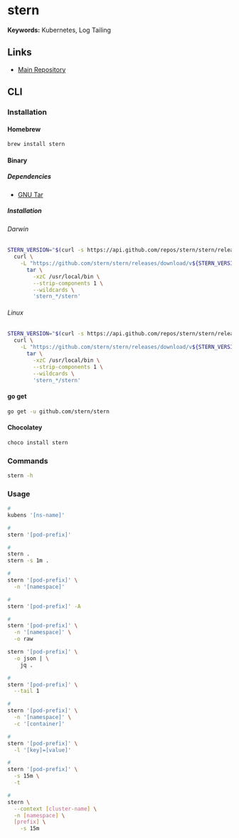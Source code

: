 # stern

**Keywords:** Kubernetes, Log Tailing

## Links

- [Main Repository](https://github.com/stern/stern)

## CLI

### Installation

#### Homebrew

```sh
brew install stern
```

#### Binary

##### Dependencies

- [GNU Tar](/gnu/tar.md)

##### Installation

###### Darwin

```sh
STERN_VERSION="$(curl -s https://api.github.com/repos/stern/stern/releases/latest | grep tag_name | cut -d '"' -f 4 | tr -d 'v')"; \
  curl \
    -L "https://github.com/stern/stern/releases/download/v${STERN_VERSION}/stern_${STERN_VERSION}_darwin_amd64.tar.gz" | \
      tar \
        -xzC /usr/local/bin \
        --strip-components 1 \
        --wildcards \
        'stern_*/stern'
```

###### Linux

```sh
STERN_VERSION="$(curl -s https://api.github.com/repos/stern/stern/releases/latest | grep tag_name | cut -d '"' -f 4 | tr -d 'v')"; \
  curl \
    -L "https://github.com/stern/stern/releases/download/v${STERN_VERSION}/stern_${STERN_VERSION}_linux_amd64.tar.gz" | \
      tar \
        -xzC /usr/local/bin \
        --strip-components 1 \
        --wildcards \
        'stern_*/stern'
```

#### go get

```sh
go get -u github.com/stern/stern
```

#### Chocolatey

```sh
choco install stern
```

### Commands

```sh
stern -h
```

### Usage

```sh
#
kubens '[ns-name]'

#
stern '[pod-prefix]'

#
stern .
stern -s 1m .

#
stern '[pod-prefix]' \
  -n '[namespace]'

#
stern '[pod-prefix]' -A

#
stern '[pod-prefix]' \
  -n '[namespace]' \
  -o raw

stern '[pod-prefix]' \
  -o json | \
    jq .

#
stern '[pod-prefix]' \
  --tail 1

#
stern '[pod-prefix]' \
  -n '[namespace]' \
  -c '[container]'

#
stern '[pod-prefix]' \
  -l '[key]=[value]'

#
stern '[pod-prefix]' \
  -s 15m \
  -t

#
stern \
  --context [cluster-name] \
  -n [namespace] \
  [prefix] \
    -s 15m
```

